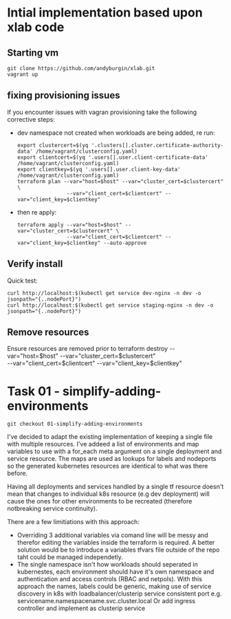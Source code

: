 # Intial implementation based upon xlab code
## Starting vm

    git clone https://github.com/andyburgin/xlab.git
    vagrant up

## fixing provisioning issues
If you encounter issues with vagran provisioning take the following corrective steps:

* dev namespace not created when workloads are being added, re run:
    ```export host=$(yq '.clusters[].cluster.server' /home/vagrant/clusterconfig.yaml)
    export clustercert=$(yq '.clusters[].cluster.certificate-authority-data' /home/vagrant/clusterconfig.yaml)
    export clientcert=$(yq '.users[].user.client-certificate-data' /home/vagrant/clusterconfig.yaml)
    export clientkey=$(yq '.users[].user.client-key-data' /home/vagrant/clusterconfig.yaml)
    terraform plan --var="host=$host" --var="cluster_cert=$clustercert" \
                    --var="client_cert=$clientcert" --var="client_key=$clientkey"
    ```
* then re apply:
    ```
    terraform apply --var="host=$host" --var="cluster_cert=$clustercert" \
                    --var="client_cert=$clientcert" --var="client_key=$clientkey" --auto-approve
    ```
## Verify install

Quick test:

    curl http://localhost:$(kubectl get service dev-nginx -n dev -o jsonpath="{..nodePort}")
    curl http://localhost:$(kubectl get service staging-nginx -n dev -o jsonpath="{..nodePort}")

## Remove resources

Ensure resources are removed prior to 
    terraform destroy --var="host=$host" --var="cluster_cert=$clustercert" \
                    --var="client_cert=$clientcert" --var="client_key=$clientkey"

# Task 01 - simplify-adding-environments

    git checkout 01-simplify-adding-environments

I've decided to adapt the existing implementation of keeping a single file with multiple resources. I've addeed a list of environments and map variables to use with a for_each meta argument on a single deployment and service resource. The maps are used as lookups for labels and nodeports so the generated kubernetes resources are identical to what was there before.

Having all deployments and services handled by a single tf resource doesn't mean that changes to individual k8s resource (e.g dev deployment) will cause the ones for other environments to be recreated (therefore notbreaking service continuity).

There are a few limitiations with this approach:
* Overriding 3 additional variables via comand line will be messy and therefor editing the variables inside the terraform is required. A better solution would be to introduce a variables tfvars file outside of the repo taht could be managed independetly.
* The single namespace isn't how workloads should seperated in kubernestes, each environment should have it's own namespace and authentication and access controls (RBAC and netpols). With this approach the names, labels could be generic, making use of service discovery in k8s with loadbalancer/clusterip service consistent port e.g. servicename.namespacename.svc.cluster.local 
Or add ingress controller and implement as clusterip service



